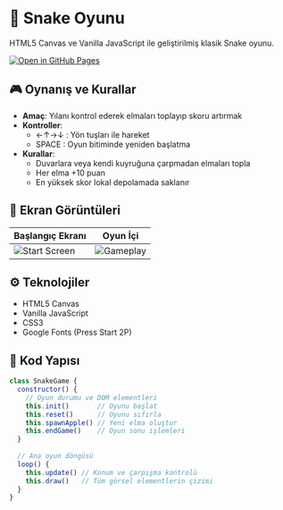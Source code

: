 # 🐍 Snake Oyunu

HTML5 Canvas ve Vanilla JavaScript ile geliştirilmiş klasik Snake oyunu.

[![Open in GitHub Pages](https://img.shields.io/badge/Play%20Online-GitHub%20Pages-blue?logo=github)](https://[kullaniciadin].github.io/[repo-adi]/)

## 🎮 Oynanış ve Kurallar
- **Amaç**: Yılanı kontrol ederek elmaları toplayıp skoru artırmak
- **Kontroller**:
  - ←↑→↓ : Yön tuşları ile hareket
  - SPACE : Oyun bitiminde yeniden başlatma
- **Kurallar**:
  - Duvarlara veya kendi kuyruğuna çarpmadan elmaları topla
  - Her elma +10 puan
  - En yüksek skor lokal depolamada saklanır

## 📸 Ekran Görüntüleri
| Başlangıç Ekranı | Oyun İçi | 
|-------------------|----------|
| ![Start Screen](assets/screenshots/start.png) | ![Gameplay](assets/screenshots/gameplay.png) |

## ⚙️ Teknolojiler
- HTML5 Canvas
- Vanilla JavaScript
- CSS3
- Google Fonts (Press Start 2P)

## 📁 Kod Yapısı
```javascript
class SnakeGame {
  constructor() {
    // Oyun durumu ve DOM elementleri
    this.init()       // Oyunu başlat
    this.reset()      // Oyunu sıfırla
    this.spawnApple() // Yeni elma oluştur
    this.endGame()    // Oyun sonu işlemleri
  }
  
  // Ana oyun döngüsü
  loop() {
    this.update() // Konum ve çarpışma kontrolü
    this.draw()   // Tüm görsel elementlerin çizimi
  }
}
